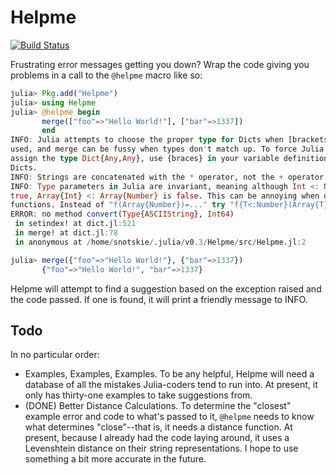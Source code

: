 # Helpme

[![Build Status](https://travis-ci.org/snotskie/Helpme.jl.svg)](https://travis-ci.org/snotskie/Helpme.jl)

Frustrating error messages getting you down? Wrap the code giving you problems in a call to the `@helpme` macro like so:
```julia
julia> Pkg.add("Helpme")
julia> using Helpme
julia> @helpme begin
       merge(["foo"=>"Hello World!"], ["bar"=>1337])
       end
INFO: Julia attempts to choose the proper type for Dicts when [brackets] are
used, and merge can be fussy when types don't match up. To force Julia to
assign the type Dict{Any,Any}, use {braces} in your variable definitions for
Dicts.
INFO: Strings are concatenated with the * operator, not the + operator.
INFO: Type parameters in Julia are invariant, meaning although Int <: Number is
true, Array{Int} <: Array{Number} is false. This can be annoying when defining
functions. Instead of "f(Array{Number})=..." try "f{T<:Number}(Array{T})=..."
ERROR: no method convert(Type{ASCIIString}, Int64)
 in setindex! at dict.jl:521
 in merge! at dict.jl:78
 in anonymous at /home/snotskie/.julia/v0.3/Helpme/src/Helpme.jl:2

julia> merge({"foo"=>"Hello World!"}, {"bar"=>1337})
       {"foo"=>"Hello World!", "bar"=>1337}
```

Helpme will attempt to find a suggestion based on the exception raised and the code passed. If one is found, it will print a friendly message to INFO.

## Todo

In no particular order:

* Examples, Examples, Examples. To be any helpful, Helpme will need a database of all the mistakes Julia-coders tend to run into. At present, it only has thirty-one examples to take suggestions from.
* (DONE) Better Distance Calculations. To determine the "closest" example error and code to what's passed to it, `@helpme` needs to know what determines "close"--that is, it needs a distance function. At present, because I already had the code laying around, it uses a Levenshtein distance on their string representations. I hope to use something a bit more accurate in the future.
